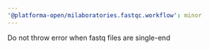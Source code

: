 ```yaml
---
'@platforma-open/milaboratories.fastqc.workflow': minor
---
```


Do not throw error when fastq files are single-end

